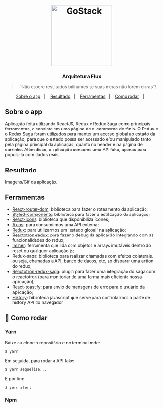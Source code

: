 <h1 align="center">
    <img alt="GoStack" src="https://rocketseat-cdn.s3-sa-east-1.amazonaws.com/bootcamp-header.png" width="200px" />
</h1>

<h3 align="center">
  Arquitetura Flux
</h3>

<blockquote align="center">“Não espere resultados brilhantes se suas metas não forem claras”!</blockquote>

<p align="center">
  <a href="#sobre-o-app">Sobre o app</a>&nbsp;&nbsp;&nbsp;|&nbsp;&nbsp;&nbsp;
  <a href="#resultado">Resultado</a>&nbsp;&nbsp;&nbsp;|&nbsp;&nbsp;&nbsp;
  <a href="#ferramentas">Ferramentas</a>&nbsp;&nbsp;&nbsp;|&nbsp;&nbsp;&nbsp;
  <a href="#rocket-como-rodar">Como rodar</a>&nbsp;&nbsp;&nbsp;|&nbsp;&nbsp;&nbsp;
</p>

## Sobre o app

Aplicação feita utilizando ReactJS, Redux e Redux Saga como principais ferramentas, e consiste em uma página de e-commerce de tênis. O Redux e o Redux Saga foram utilizados para manter um acesso global ao estado da aplicação, para que o estado possa ser acessado e/ou manipulado tanto pela página principal da aplicação, quanto no header e na página de carrinho. Além disso,  a aplicação consome uma API fake, apenas para popula-lá com dados reais.

## Resultado

Imagens/Gif da aplicação.

## Ferramentas

- [React-router-dom](https://www.npmjs.com/package/react-router-dom): biblioteca para fazer o roteamento da aplicação;
- [Styled-components](https://styled-components.com/): biblioteca para fazer a estilização da aplicação;
- [React-icons](https://www.npmjs.com/package/react-icons): biblioteca que dispónibiliza ícones;
- [Axios](https://github.com/axios/axios): para consumirmos uma API externa;
- [Redux](https://redux.js.org/): para utilizarmos um 'estado global' na aplicação;
- [Reactotron-redux](https://github.com/infinitered/reactotron/blob/master/docs/plugin-redux.md): para fazer o debug da aplicação integrando com as funcionalidades do redux;
- [Immer](https://github.com/immerjs/immer): ferramenta que lida com objetos e arrays imutáveis dentro do react ou qualquer aplicação js;
- [Redux-saga](https://redux-saga.js.org/): biblioteca para realizar chamadas com efeitos colaterais, ou seja, chamadas a API, banco de dados, etc, ao disparar uma action do redux;
- [Reactotron-redux-saga](https://github.com/infinitered/reactotron/blob/master/docs/plugin-redux-saga.md): plugin para fazer uma integração do saga com o reactotron (para monitoriar de uma forma mais eficiente nossa aplicação);
- [React-toastify](https://github.com/fkhadra/react-toastify): para envio de mensgens de erro para o usuário da aplicação;
- [History](https://github.com/ReactTraining/react-router/blob/master/packages/react-router/docs/api/history.md): biblioteca javascript que serve para controlarmos a parte de history API do navegador

## :rocket: Como rodar

### Yarn

Baixe ou clone o repositório e no terminal rode:

`$ yarn`

Em seguida, para rodar a API fake:

`$ yarn sequelize...`

E por fim:

`$ yarn start`

### Npm



